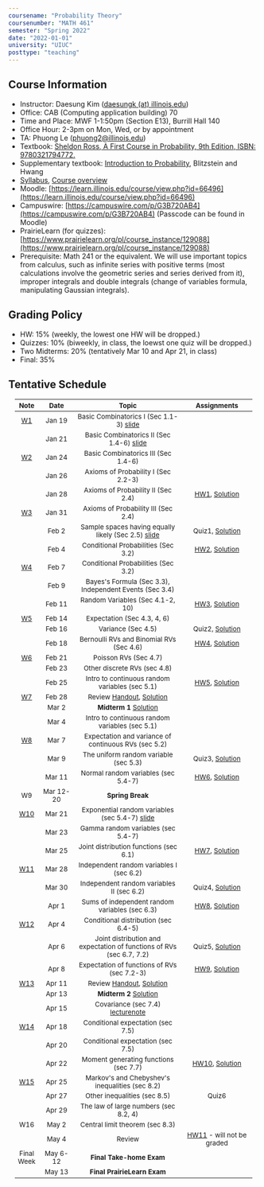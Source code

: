 ```yaml
---
coursename: "Probability Theory"
coursenumber: "MATH 461"
semester: "Spring 2022"
date: "2022-01-01"
university: "UIUC"
posttype: "teaching"
---
```


## Course Information 
- Instructor: Daesung Kim ([daesungk (at) illinois.edu](mailto:daesungk@illinois.edu))
- Office: CAB (Computing application building) 70
- Time and Place: MWF 1-1:50pm (Section E13), Burrill Hall 140
- Office Hour: 2-3pm on Mon, Wed, or by appointment
- TA: Phuong Le (phuong2@illinois.edu)
- Textbook: [Sheldon Ross, A First Course in Probability, 9th Edition, ISBN: 9780321794772.](https://www.amazon.com/First-Course-Probability-9th/dp/032179477X)
- Supplementary textbook: [Introduction to Probability](http://probabilitybook.net), Blitzstein and Hwang
- [Syllabus](syllabus.pdf), [Course overview](overview.pdf) 
- Moodle: [https://learn.illinois.edu/course/view.php?id=66496](https://learn.illinois.edu/course/view.php?id=66496)
- Campuswire: [https://campuswire.com/p/G3B720AB4](https://campuswire.com/p/G3B720AB4) (Passcode can be found in Moodle)
- PrairieLearn (for quizzes): [https://www.prairielearn.org/pl/course_instance/129088](https://www.prairielearn.org/pl/course_instance/129088)
- Prerequisite: Math 241 or the equivalent. We will use important topics from calculus, such as infinite series with positive terms (most calculations involve the geometric series and series derived from it), improper integrals and double integrals (change of variables formula, manipulating Gaussian integrals).

## Grading Policy
- HW: 15% (weekly, the lowest one HW will be dropped.)
- Quizzes: 10% (biweekly, in class, the loewst one quiz will be dropped.)
- Two Midterms: 20% (tentatively Mar 10 and Apr 21, in class)
- Final: 35%

## Tentative Schedule 
| Note           | Date      | Topic                                                                 | Assignments                               |
| ---            | ---       | ---                                                                   | ---                                       |
| [W1](w1.pdf)   | Jan 19    | Basic Combinatorics I (Sec 1.1-3) [slide](lec1.pdf)                   |                                           |
|                | Jan 21    | Basic Combinatorics II (Sec 1.4-6) [slide](lec2.pdf)                  |                                           |
| [W2](w2.pdf)   | Jan 24    | Basic Combinatorics III (Sec 1.4-6)                                   |                                           |
|                | Jan 26    | Axioms of Probability I (Sec 2.2-3)                                   |                                           |
|                | Jan 28    | Axioms of Probability II (Sec 2.4)                                    | [HW1](hw1.pdf), [Solution](hw1-sol.pdf)   |
| [W3](w3.pdf)   | Jan 31    | Axioms of Probability III (Sec 2.4)                                   |                                           |
|                | Feb 2     | Sample spaces having equally likely (Sec 2.5) [slide](lec5.pdf)       | Quiz1, [Solution](quiz1-sol.pdf)          |
|                | Feb 4     | Conditional Probabilities (Sec 3.2)                                   | [HW2](hw2.pdf), [Solution](hw2-sol.pdf)   |
| [W4](w4.pdf)   | Feb 7     | Conditional Probabilities (Sec 3.2)                                   |                                           |
|                | Feb 9     | Bayes's Formula (Sec 3.3), Independent Events (Sec 3.4)               |                                           |
|                | Feb 11    | Random Variables (Sec 4.1-2, 10)                                      | [HW3](hw3.pdf), [Solution](hw3-sol.pdf)   |
| [W5](w5.pdf)   | Feb 14    | Expectation (Sec 4.3, 4, 6)                                           |                                           |
|                | Feb 16    | Variance (Sec 4.5)                                                    | Quiz2, [Solution](quiz2-sol.pdf)          |
|                | Feb 18    | Bernoulli RVs and Binomial RVs (Sec 4.6)                              | [HW4](hw4.pdf), [Solution](hw4-sol.pdf)   |
| [W6](w6.pdf)   | Feb 21    | Poisson RVs (Sec 4.7)                                                 |                                           |
|                | Feb 23    | Other discrete RVs (sec 4.8)                                          |                                           |
|                | Feb 25    | Intro to continuous random variables (sec 5.1)                        | [HW5](hw5.pdf), [Solution](hw5-sol.pdf)   |
| [W7](w7.pdf)   | Feb 28    | Review [Handout](e-1-prac.pdf), [Solution](e-1-prac-sol.pdf)          |                                           |
|                | Mar 2     | **Midterm 1** [Solution](e-1-sol.pdf)                                 |                                           |
|                | Mar 4     | Intro to continuous random variables (sec 5.1)                        |                                           |
| [W8](w8.pdf)   | Mar 7     | Expectation and variance of continuous RVs (sec 5.2)                  |                                           |
|                | Mar 9     | The uniform random variable (sec 5.3)                                 | Quiz3, [Solution](quiz3-sol.pdf)          |
|                | Mar 11    | Normal random variables (sec 5.4-7)                                   | [HW6](hw6.pdf), [Solution](hw6-sol.pdf)   |
| W9             | Mar 12-20 | **Spring Break**                                                      |                                           |
| [W10](w10.pdf) | Mar 21    | Exponential random variables (sec 5.4-7) [slide](lec22.pdf)           |                                           |
|                | Mar 23    | Gamma random variables (sec 5.4-7)                                    |                                           |
|                | Mar 25    | Joint distribution functions (sec 6.1)                                | [HW7](hw7.pdf), [Solution](hw7-sol.pdf)   |
| [W11](w11.pdf) | Mar 28    | Independent random variables I (sec 6.2)                              |                                           |
|                | Mar 30    | Independent random variables II (sec 6.2)                             | Quiz4, [Solution](quiz4-sol.pdf)          |
|                | Apr 1     | Sums of independent random variables (sec 6.3)                        | [HW8](hw8.pdf), [Solution](hw8-sol.pdf)   |
| [W12](w12.pdf) | Apr 4     | Conditional distribution (sec 6.4-5)                                  |                                           |
|                | Apr 6     | Joint distribution and expectation of functions of RVs (sec 6.7, 7.2) | Quiz5, [Solution](quiz5-sol.pdf)          |
|                | Apr 8     | Expectation of functions of RVs (sec 7.2-3)                           | [HW9](hw9.pdf), [Solution](hw9-sol.pdf)   |
| [W13](w13.pdf) | Apr 11    | Review [Handout](e-2-prac.pdf), [Solution](e-2-prac-sol.pdf)          |                                           |
|                | Apr 13    | **Midterm 2** [Solution](e-2-sol.pdf)                                 |                                           |
|                | Apr 15    | Covariance (sec 7.4) [lecturenote](lec-041522.pdf)                    |                                           |
| [W14](w14.pdf) | Apr 18    | Conditional expectation (sec 7.5)                                     |                                           |
|                | Apr 20    | Conditional expectation (sec 7.5)                                     |                                           |
|                | Apr 22    | Moment generating functions (sec 7.7)                                 | [HW10](hw10.pdf), [Solution](hw10-so.pdf) |
| [W15](w15.pdf) | Apr 25    | Markov's and Chebyshev's inequalities (sec 8.2)                       |                                           |
|                | Apr 27    | Other inequalities (sec 8.5)                                          | Quiz6                                     |
|                | Apr 29    | The law of large numbers (sec 8.2, 4)                                 |                                           |
| W16            | May 2     | Central limit theorem (sec 8.3)                                       |                                           |
|                | May 4     | Review                                                                | [HW11](hw11.pdf) - will not be graded     |
| Final Week     | May 6-12  | **Final Take-home Exam**                                              |                                           |
|                | May 13    | **Final PrairieLearn Exam**                                           |                                           |


<style>
table {
    width: 95%;
    margin: 0px auto;
    font-size: 95%;
    text-align: center;
}
table td:first-of-type {
    text-align: center;
}
table td:nth-of-type(2) {
    text-align: center;
}
table td:nth-of-type(4) {
    text-align: center;
}
table th:first-of-type {
    width: 10%;
    text-align: center;
}
table th:nth-of-type(2) {
    width: 15%;
    text-align: center;
}
table th:nth-of-type(3) {
    width: 45%;
    text-align: center;
}
table th:nth-of-type(4) {
    width: 30%;
    text-align: center;
}
</style>
